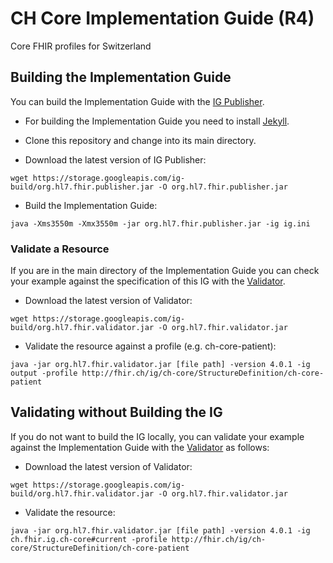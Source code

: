 # CH Core Implementation Guide (R4) 
Core FHIR profiles for Switzerland


## Building the Implementation Guide

You can build the Implementation Guide with the [IG Publisher](https://confluence.hl7.org/display/FHIR/IG+Publisher+Documentation).

- For building the Implementation Guide you need to install [Jekyll](https://confluence.hl7.org/display/FHIR/IG+Publisher+Documentation#IGPublisherDocumentation-Jekyll).

- Clone this repository and change into its main directory.
- Download the latest version of IG Publisher:
```
wget https://storage.googleapis.com/ig-build/org.hl7.fhir.publisher.jar -O org.hl7.fhir.publisher.jar
```
- Build the Implementation Guide:
```
java -Xms3550m -Xmx3550m -jar org.hl7.fhir.publisher.jar -ig ig.ini
```

### Validate a Resource
If you are in the main directory of the Implementation Guide you can check your example against the specification of this IG with the [Validator](https://confluence.hl7.org/display/FHIR/Using+the+FHIR+Validator).

- Download the latest version of Validator: 
```
wget https://storage.googleapis.com/ig-build/org.hl7.fhir.validator.jar -O org.hl7.fhir.validator.jar
```
- Validate the resource against a profile (e.g. ch-core-patient): 
```
java -jar org.hl7.fhir.validator.jar [file path] -version 4.0.1 -ig output -profile http://fhir.ch/ig/ch-core/StructureDefinition/ch-core-patient
 ```


## Validating without Building the IG

If you do not want to build the IG locally, you can validate your example against the Implementation Guide with the [Validator](https://confluence.hl7.org/display/FHIR/Using+the+FHIR+Validator) as follows:

- Download the latest version of Validator: 
```
wget https://storage.googleapis.com/ig-build/org.hl7.fhir.validator.jar -O org.hl7.fhir.validator.jar
```
- Validate the resource:
```
java -jar org.hl7.fhir.validator.jar [file path] -version 4.0.1 -ig ch.fhir.ig.ch-core#current -profile http://fhir.ch/ig/ch-core/StructureDefinition/ch-core-patient
```

